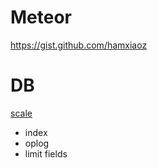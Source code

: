 # Meteor

https://gist.github.com/hamxiaoz


# DB
[scale](http://blog.differential.com/scaling-meteor-to-20000-users-in-7-days/?utm_content=17998748&utm_medium=social&utm_source=twitter)
- index
- oplog
- limit fields
